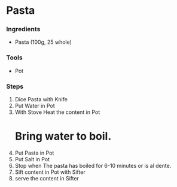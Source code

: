 # Pasta
### Ingredients
- Pasta (100g, 25 whole)

### Tools
- Pot
### Steps
1. Dice Pasta with Knife
2. Put Water in Pot
3. With Stove Heat the content in Pot <h1>Bring water to boil.</h1>
4. Put Pasta in Pot
5. Put Salt in Pot
6. Stop when The pasta has boiled for 6-10 minutes or is al dente.
7. Sift content in Pot with Sifter
8. serve the content in Sifter 